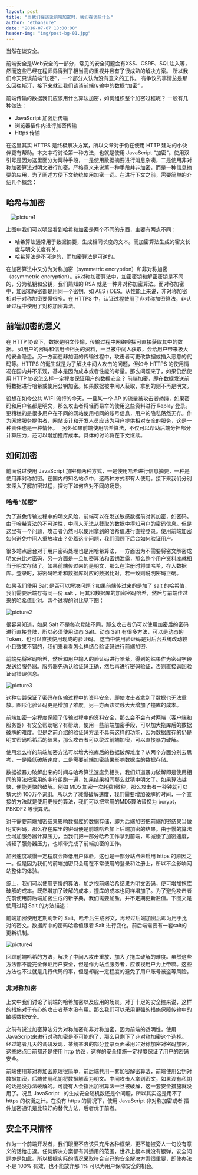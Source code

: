 ```yaml
---
layout: post
title: "当我们在谈论前端加密时，我们在谈些什么"
author: "ethansure"
date: "2016-07-07 18:00:00"
header-img: "img/post-bg-01.jpg"
---
```


当然在谈安全。

前端安全是Web安全的一部分，常见的安全问题会有XSS、CSRF、SQL注入等，然而这些已经在程师界得到了相当高的重视并且有了很成熟的解决方案。 所以我们今天只谈前端“加密”，一个部分人认为没有意义的工作。 有争议的事情总是那么因崔斯汀，接下来就让我们谈谈前端传输中的数据“加密” 。

前端传输的数据我们应该用什么算法加密，如何组织整个加密过程呢？ 一般有几种做法：

* JavaScript 加密后传输
* 浏览器插件内进行加密传输
* Https 传输

在这里其实 HTTPS 是终极解决方案，所以文章对于仍在使用 HTTP 建站的小伙伴更有帮助。本文中将讨论第一种方法，也就是使用 JavaScript "加密"。使用双引号是因为这里面分为两种手段，一是使用数据摘要进行消息杂凑，二是使用非对称加密算法对明文进行加密。严格意义来说第一种手段并非加密，而是一种信息摘要的应用，为了阐述方便下文统统使用加密一词。在进行下文之前，需要简单的介绍几个概念：

## 哈希与加密
  
![picture1][image-1]


上图中我们可以明显看到哈希和加密是两个不同的东西，主要有两点不同：

* 哈希算法通常用于数据摘要，生成相同长度的文本。而加密算法生成的密文长度与明文长度有关。
* 哈希算法是不可逆的，而加密算法是可逆的。

在加密算法中又分为对称加密（symmetric encryption）和非对称加密（asymmetric encryption）。非对称加密算法中，加密密钥和解密密钥是不同的，分为私钥和公钥，我们熟知的 RSA 就是一种非对称加密算法。而对称加密中，加密和解密都是用同一个密钥，如 AES / DES。从性能上来说，非对称加密相对于对称加密要慢很多。在 HTTPS 中，认证过程使用了非对称加密算法，非认证过程中使用了对称加密算法。

## 前端加密的意义

在 HTTP 协议下，数据是明文传输，传输过程中网络嗅探可直接获取其中的数据。 如用户的密码和信用卡相关的资料，一旦被中间人获取，会给用户带来极大的安全隐患。另一方面在非加密的传输过程中，攻击者可更改数据或插入恶意的代码等。HTTPS 的诞生就是为了解决中间人攻击的问题，但如今 HTTPS 的使用情况在国内并不乐观，基本是因为成本或者性能的考量。那么问题来了，如果仍然使用 HTTP 协议怎么样一定程度保证用户的数据安全？ 前端加密，即在数据发送前将数据进行哈希或使用公钥加密。如果数据被中间人获取，拿到的则不再是明文。

设想在如今公共 WIFI 流行的今天，一旦某一个 AP 的流量被攻击者劫持，如果密码和用户名都是明文，那么攻击者将轻而易举的使用这些资料进行 Replay 登录。更糟糕的是很多用户在不同的网站使用相同的账号信息，用户的隐私荡然无存。作为网站服务提供者，网站设计和开发人员应该为用户提供相对安全的服务，这是一种责任也是一种情怀。
 
另外如果前端使用哈希算法，不仅可以帮助后端分担部分计算压力，还可以增加撞库成本。具体的讨论将在下文继续。

## 如何加密

前面说过使用 JavaScript 加密有两种方式，一是使用哈希进行信息摘要，一种是使用非对称加密。在国内的知名站点中，这两种方式都有人使用。接下来我们分别来深入了解加密过程，探讨下如何应对不同的场景。

### 哈希“加密”

为了避免传输过程中的明文风险，前端可以在发送敏感数据前对其加密，如密码。由于哈希算法的不可逆性，中间人无法从截取的数据中得知用户的密码信息。但是这里有一个问题，攻击者仍然可以使用拿到的哈希值进行直接登录。使用前端加密如何避免中间人重放攻击？带着这个问题，我们回顾下后台如何验证用户。

很多站点后台对于用户密码处理也是用哈希算法，一方面因为不需要将密文解密成明文来比对密码，另一方面是一旦加密算法和密钥泄露，那么整个用户资料库就相当于明文存储了。如果前端传过来的是明文，那么在注册时将其哈希，存入数据库。登录时，将密码哈希和数据库对应的数据比对，若一致则说明密码正确。

如果我们使用 Salt 是否可以解决问题？如果前端传过来的是加了 salt 的哈希值，我们需要后端存有同一份 salt ，用其和数据库的加密密码哈希，然后与前端传过来的哈希值比对。两个过程的对比见下图：

![picture2][image-2]

很容易知道，如果 Salt 不是每次登陆不同，那么攻击者仍可以使用加密后的密码进行直接登陆，所以必须使用动态 Salt。动态 Salt 有很多方法，可以是动态的 Token，也可以直接使用现成的验证码。 这当中使用验证码是对后台系统改动较小且效果不错的，我们来看看怎么样结合验证码进行前端加密。

前端先将密码哈希，然后和用户输入的验证码进行哈希，得到的结果作为密码字段发送给服务器。服务器先确认验证码正确，然后再进行密码验证，否则直接返回验证码错误信息。

![picture3][image-3]

这种实践保证了密码在传输过程中的资料安全，即使攻击者拿到了数据也无法重放。图形化验证码更是增加了难度。另一方面该实践大大增加了撞库的成本。

前端加密一定程度保障了传输过程中的资料安全，那么会不会有对两端（客户端和服务器）有安全帮助呢？有帮助，使用一些前端加密手段，可以加大拖库后的数据破解的难度。但是之前介绍的验证码方法不具有这样的功能，因为数据库存的仍是明文密码哈希后的结果，那么攻击者可以绕过前端加密，可以直接暴力破解。

使用怎么样的前端加密方法可以增大拖库后的数据破解难度？从两个方面分别去思考，一是降低破解速度，二是需要前端加密结果影响数据库的数据存储。

数据被暴力破解出来的时间与哈希算法速度负相关。我们知道暴力破解即是使用相同的算法把常用的字符组跑一遍，如果结果相同那么就猜中明文了。如果算法越快，便能更快的破解。例如 MD5 加密一次耗费1微秒，那么攻击者一秒钟就可以猜大约 100万个词组。所以为了减慢破解速度，我们需要增加破解的时间，一个直接的方法就是使用更慢的算法，我们可以把常用的MD5算法替换为 bcrypt，PBKDF2 等慢算法。

对于需要前端加密结果影响数据库的数据存储，即为后端加密把前端加密结果当做明文密码，那么存在库里的密码便是前端哈希加上后端加密的结果。由于慢的算法会增加服务器计算压力，当我们把一部分哈希工作拿到前端，即减慢了加密速度，减轻了服务器压力，也顺带完成了前端加密的工作。

加密速度减慢一定程度会降低用户体验，这也是一部分站点未启用 https 的原因之一。但是因为我们的前端加密只会用在不常使用的登录和注册上，所以不会影响网站整体的体验。

综上，我们可以使用更慢的算法，加之视前端哈希结果为明文密码，便可增加拖库破解的成本。既然增加了破解的成本，撞库的成本也同样增加了。为了避免攻击者先前使用前后端加密生成的新字典，我们需要加盐，并不定期更新盐值。下图文是使用过期 Salt 的方法描述：

前端加密使用定期刷新的 Salt，哈希后生成密文，再经过后端加密后即为用于比对的密文。数据库中的密码哈希值跟着 Salt 进行变化，前后端需要有一套salt的更新机制。

![picture4][image-4]

回顾前端哈希的方法，解决了中间人攻击重放、加大了拖库破解的难度。虽然这些方法都不能完全保证用户安全，但是作为站点服务者，应该视用户为上帝嘛。这些方法也不过就是几行代码的事，但是却能一定程度的避免了用户账号被盗等风险。

### 非对称加密

上文中我们讨论了前端的哈希加密以及应用的场景。对于十足的安全控来说，这样的措施对于有心的攻击者基本没有用。那么我们可以采用更强的措施保障传输中的敏感数据安全。

之前有说过加密算法分为对称加密和非对称加密，因为前端的透明性，使用JavaScript来进行对称加密是不可能的了，那么只剩下了非对称加密这个选择。经过笔者几天的调研发现，某鹅某浪的部分登录页面采用非对称加密对密码加密。这些站点目前都还是使用 http 协议，这样的安全措施一定程度保证了用户的密码安全。

前端使用非对称加密原理很简单，前后端共用一套加密解密算法，前端使用公钥对数据加密，后端使用私钥将数据解密为明文。中间攻击人拿到密文，如果没有私钥的话是没办法破解的。可能有人会指出加密算法一旦被破解，这一套安全措施就没用了。况且 JavaScript   的生成安全随机数还是个问题，所以其实这是用不了 https 的权衡之计。在没有 https 的情况下，使用 JavaScript 非对称加密或者 插件加密通讯是比较好的替代方法，后者优于前者。

## 安全不只情怀

作为一个前端开发者，我们眼里不应该只充斥各种框架，更不能被旁人一句没有意义的话给击退。任何解决方案都有其适用的范围，世界上根本就没有银弹，安全问题亦是如此。所以根据实际的情况采取符合自己的安全解决方案很重要，即使办法不是 100% 有效，也不能放弃那 1% 可以为用户保障安全的机会。

[image-1]:	http://cdn.ethansure.me/picture/frontend-encryption/1.png
[image-2]:	http://cdn.ethansure.me/picture/frontend-encryption/2.png
[image-3]:	http://cdn.ethansure.me/picture/frontend-encryption/3.png
[image-4]:	http://cdn.ethansure.me/picture/frontend-encryption/4.png

